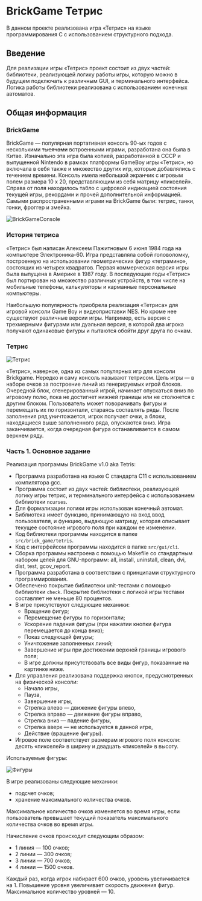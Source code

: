 # BrickGame Тетрис
В данном проекте реализована игра «Тетрис» на языке программирования С с использованием структурного подхода.

## Введение

Для реализации игры «Тетрис» проект состоит из двух частей: библиотеки, реализующей логику работы игры, которую можно в будущем подключать к различным GUI, и терминального интерфейса. Логика работы библиотеки реализована с использованием конечных автоматов.

## Общая информация
### BrickGame

BrickGame — популярная портативная консоль 90-ых годов с несколькими ~~тысячами~~ встроенными играми, разработана она была в Китае. Изначально эта игра была копией, разработанной в СССР и выпущенной Nintendo в рамках платформы GameBoy игры «Тетрис», но включала в себя также и множество других игр, которые добавлялись с течением времени. Консоль имела небольшой экранчик с игровым полем размера 10 х 20, представляющим из себя матрицу «пикселей». Справа от поля находилось табло с цифровой индикацией состояния текущей игры, рекордами и прочей дополнительной информацией. Самыми распространенными играми на BrickGame были: тетрис, танки, гонки, фроггер и змейка.

![BrickGameConsole](images/brickgame-console.jpg)

### История тетриса

«Тетрис» был написан Алексеем Пажитновым 6 июня 1984 года на компьютере Электроника-60. Игра представляла собой головоломку, построенную на использовании геометрических фигур «тетрамино», состоящих из четырех квадратов. Первая коммерческая версия игры была выпущена в Америке в 1987 году. В последующие годы «Тетрис» был портирован на множество различных устройств, в том числе на мобильные телефоны, калькуляторы и карманные персональные компьютеры.

Наибольшую популярность приобрела реализация «Тетриса» для игровой консоли Game Boy и видеоприставки NES. Но кроме нее существуют различные версии игры. Например, есть версия с трехмерными фигурами или дуэльная версия, в которой два игрока получают одинаковые фигуры и пытаются обойти друг друга по очкам.

### Тетрис

![Тетрис](images/tetris-game.png)

«Тетрис», наверное, одна из самых популярных игр для консоли Brickgame. Нередко и саму консоль называют тетрисом. Цель игры — в наборе очков за построение линий из генерируемых игрой блоков. Очередной блок, сгенерированный игрой, начинает опускаться вниз по игровому полю, пока не достигнет нижней границы или не столкнется с другим блоком. Пользователь может поворачивать фигуры и перемещать их по горизонтали, стараясь составлять ряды. После заполнения ряд уничтожается, игрок получает очки, а блоки, находящиеся выше заполненного ряда, опускаются вниз. Игра заканчивается, когда очередная фигура останавливается в самом верхнем ряду.

### Часть 1. Основное задание

Реализация программы BrickGame v1.0 aka Tetris:

- Программа разработана на языке С стандарта C11 с использованием компилятора gcc.
- Программа состоит из двух частей: библиотеки, реализующей логику игры тетрис, и терминального интерфейса с использованием библиотеки `ncurses`.
- Для формализации логики игры использован конечный автомат.
- Библиотека имеет функцию, принимающую на вход ввод пользователя, и функцию, выдающую матрицу, которая описывает текущее состояние игрового поля при каждом ее изменении.
- Код библиотеки программы находится в папке `src/brick_game/tetris`.
- Код с интерфейсом программы находится в папке `src/gui/cli`.
- Сборка программы настроена с помощью Makefile со стандартным набором целей для GNU-программ: all, install, uninstall, clean, dvi, dist, test, gcov_report.
- Программа разработана в соответствии с принципами структурного программирования.
- Обеспечено покрытие библиотеки unit-тестами с помощью библиотеки `check`. Покрытие библиотеки с логикой игры тестами составляет не меньше 80 процентов.
- В игре присутствуют следующие механики:
  - Вращение фигур;
  - Перемещение фигуры по горизонтали;
  - Ускорение падения фигуры (при нажатии кнопки фигура перемещается до конца вниз);
  - Показ следующей фигуры;
  - Уничтожение заполненных линий;
  - Завершение игры при достижении верхней границы игрового поля;
  - В игре должны присутствовать все виды фигур, показанные на картинке ниже.
- Для управления реализована поддержка кнопок, предусмотренных на физической консоли:
  - Начало игры,
  - Пауза,
  - Завершение игры,
  - Стрелка влево — движение фигуры влево,
  - Стрелка вправо — движение фигуры вправо,
  - Стрелка вниз — падение фигуры,
  - Стрелка вверх — не используется в данной игре,
  - Действие (вращение фигуры).
- Игровое поле соответствует размерам игрового поля консоли: десять «пикселей» в ширину и двадцать «пикселей» в высоту.


Используемые фигуры:

![Фигуры](images/tetris-pieces.png)

В игре реализованы следующие механики:

- подсчет очков;
- хранение максимального количества очков.

Максимальное количество очков изменяется во время игры, если пользователь превышает текущий показатель максимального количества очков во время игры.

Начисление очков происходит следующим образом:

- 1 линия — 100 очков;
- 2 линии — 300 очков;
- 3 линии — 700 очков;
- 4 линии — 1500 очков.

Каждый раз, когда игрок набирает 600 очков, уровень увеличивается на 1. Повышение уровня увеличивает скорость движения фигур. Максимальное количество уровней — 10.